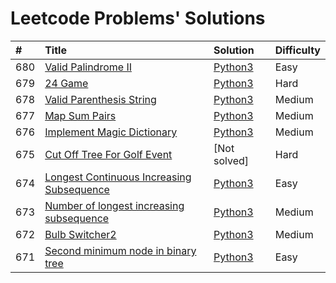 # Leetcode Problems' Solutions

| #    | Title                                                                                                                 | Solution                                                  | Difficulty |
| :--- | :-------------------------------------------------------------------------------------------------------------------- | :-------------------------------------------------------- | :--------- |
| 680  | [Valid Palindrome II](https://leetcode.com/problems/valid-palindrome-ii/)                                             | [Python3](./valid_palindrome.py)                          | Easy       |
| 679  | [24 Game](https://leetcode.com/problems/24-game/)                                                                     | [Python3](./24_game.py)                                   | Hard       |
| 678  | [Valid Parenthesis String](https://leetcode.com/problems/valid-parenthesis-string/)                                   | [Python3](./valid_parenthesis_string.py)                  | Medium     |
| 677  | [Map Sum Pairs](https://leetcode.com/problems/map-sum-pairs/)                                                         | [Python3](./map_sun_pairs.py)                             | Medium     |
| 676  | [Implement Magic Dictionary](https://leetcode.com/problems/implement-magic-dictionary/)                               | [Python3](./implement_magic_dictionary.py)                | Medium     |
| 675  | [Cut Off Tree For Golf Event](https://leetcode.com/problems/cut-off-trees-for-golf-event/)                            | [Not solved]                                              | Hard       |
| 674  | [Longest Continuous Increasing Subsequence](https://leetcode.com/problems/longest-continuous-increasing-subsequence/) | [Python3](./longest_continuous_increasing_subsequence.py) | Easy       |
| 673  | [Number of longest increasing subsequence](https://leetcode.com/problems/number-of-longest-increasing-subsequence/)   | [Python3](./number_of_longest_increasing_subsequence.py)  | Medium     |
| 672  | [Bulb Switcher2](https://leetcode.com/problems/bulb-switcher-ii/)                                                     | [Python3](./bulb_switcher2.py)                            | Medium     |
| 671  | [Second minimum node in binary tree](https://leetcode.com/problems/second-minimum-node-in-a-binary-tree/)             | [Python3](./second_minimum_node_in_binary_tree.py)        | Easy       |